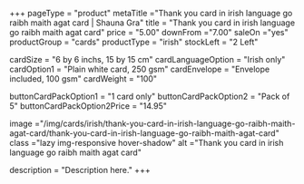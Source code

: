 +++
pageType = "product"
metaTitle ="Thank you card in irish language go raibh maith agat card | Shauna Gra"
title = "Thank you card in irish language go raibh maith agat card"
price = "5.00"
downFrom ="7.00"
saleOn ="yes"
productGroup = "cards"
productType = "irish"
stockLeft = "2 Left" 
 
cardSize = "6 by 6 inchs, 15 by 15 cm" 
cardLanguageOption = "Irish only" 
cardOption1 = "Plain white card, 250 gsm" 
cardEnvelope = "Envelope included, 100 gsm" 
cardWeight = "100" 
 
buttonCardPackOption1 = "1 card only"
buttonCardPackOption2 = "Pack of 5"
buttonCardPackOption2Price = "14.95" 
 
image ="/img/cards/irish/thank-you-card-in-irish-language-go-raibh-maith-agat-card/thank-you-card-in-irish-language-go-raibh-maith-agat-card"
class ="lazy img-responsive hover-shadow"
alt ="Thank you card in irish language go raibh maith agat card"
 
description = "Description here."
+++
